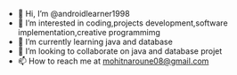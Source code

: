 - 👋 Hi, I’m @androidlearner1998
- 👀 I’m interested in coding,projects development,software implementation,creative programmimg
- 🌱 I’m currently learning java and database
- 💞️ I’m looking to collaborate on java and database projet
- 📫 How to reach me at mohitnaroune08@gmail.com

<!---
androidlearner1998/androidlearner1998 is a ✨ special ✨ repository because its `README.md` (this file) appears on your GitHub profile.
You can click the Preview link to take a look at your changes.
--->
